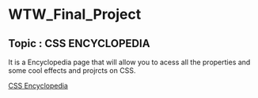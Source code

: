 # WTW_Final_Project

## Topic : CSS ENCYCLOPEDIA

It is a Encyclopedia page that will allow you to acess all the properties and some cool effects and projrcts on CSS.

[CSS Encyclopedia](https://bit.ly/CSSEncyclopedia)


